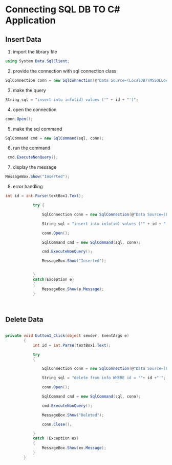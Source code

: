 # Connecting SQL DB TO C# Application

## Insert Data

1. import the library file

``` c#
using System.Data.SqlClient;
```

2. provide the connection with sql connection class

``` c#
SqlConnection conn = new SqlConnection(@"Data Source=(LocalDB)\MSSQLLocalDB;AttachDbFilename=|DataDirectory|\bin\testdb.mdf;Integrated Security=True;Connect Timeout=30");
```

3. make the query

``` c#
String sql = "insert into info(id) values ('" + id + "')";
```

4. open the connection 

``` c#
conn.Open();
```

5. make the sql command

``` c#
SqlCommand cmd = new SqlCommand(sql, conn);
```

6. run the command

``` c# 
 cmd.ExecuteNonQuery();
```

7. display the message

``` c#
MessageBox.Show("Inserted");
```

8. error handling

``` c#
int id = int.Parse(textBox1.Text);

            try {

                SqlConnection conn = new SqlConnection(@"Data Source=(LocalDB)\MSSQLLocalDB;AttachDbFilename=C:\Users\nisha\source\repos\WindowsFormsApp1\WindowsFormsApp1\bin\testdb.mdf;Integrated Security=True;Connect Timeout=30");

                String sql = "insert into info(id) values ('" + id + "')";

                conn.Open();

                SqlCommand cmd = new SqlCommand(sql, conn);

                cmd.ExecuteNonQuery();

                MessageBox.Show("Inserted");


            }
            catch(Exception e)
            {
                MessageBox.Show(e.Message);
            }
            
            
```

## Delete Data

``` c#

private void button1_Click(object sender, EventArgs e)
        {
            int id = int.Parse(textBox1.Text);

            try
            {

                SqlConnection conn = new SqlConnection(@"Data Source=(LocalDB)\MSSQLLocalDB;AttachDbFilename=C:\Users\nisha\source\repos\WindowsFormsApp1\WindowsFormsApp1\bin\testdb.mdf;Integrated Security=True;Connect Timeout=30");

                String sql = "delete from info WHERE id = '"+ id +"'";

                conn.Open();

                SqlCommand cmd = new SqlCommand(sql, conn);

                cmd.ExecuteNonQuery();

                MessageBox.Show("Deleted");

                conn.Close();

            }
            catch (Exception ex)
            {
                MessageBox.Show(ex.Message);
            }
        }
 
```


